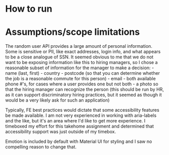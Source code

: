 # How to run



# Assumptions/scope limitations
The random user API provides a large amount of personal information. Some is sensitive or PII, like exact addresses, login info, and what appears to be a close analogue of SSN. It seemed obvious to me that we do not want to be exposing information like this to hiring managers, so I chose a reasonable subset of information for the manager to make a decision:
    - name (last, first)
    - country
    - postcode (so that you can determine whether the job is a reasonable commute for this person)
    - email
    - both available phone #'s, for cases where a user provides one but not both
    - a photo so that the hiring manager can recognize the person (this should be run by HR, as it can support discriminatory hiring practices, but it seemed as though it would be a very likely ask for such an application)

Typically, FE best practices would dictate that some accessibility features be made available. I am not very experienced in working with aria-labels and the like, but it's an area where I'd like to get more experience. I timeboxed my effort for this takehome assignment and determined that accessibility support was just outside of my timebox.

Emotion is included by default with Material UI for styling and I saw no compelling reason to change that.


